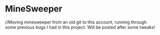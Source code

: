 # MineSweeper

 //Moving minesweeper from an old git to this account, running through some previous bugs I had in this project. Will be posted after some tweaks!
